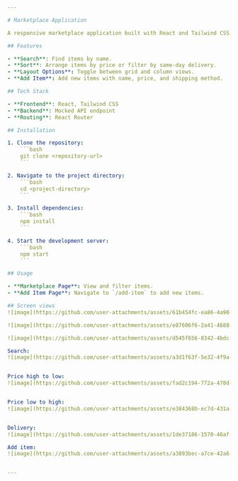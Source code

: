 ```yaml
---

# Marketplace Application

A responsive marketplace application built with React and Tailwind CSS. This app features a searchable, sortable item marketplace with layout options and item management.

## Features

- **Search**: Find items by name.
- **Sort**: Arrange items by price or filter by same-day delivery.
- **Layout Options**: Toggle between grid and column views.
- **Add Item**: Add new items with name, price, and shipping method.

## Tech Stack

- **Frontend**: React, Tailwind CSS
- **Backend**: Mocked API endpoint
- **Routing**: React Router

## Installation

1. Clone the repository:
    ```bash
    git clone <repository-url>
    ```

2. Navigate to the project directory:
    ```bash
    cd <project-directory>
    ```

3. Install dependencies:
    ```bash
    npm install
    ```

4. Start the development server:
    ```bash
    npm start
    ```

## Usage

- **Marketplace Page**: View and filter items.
- **Add Item Page**: Navigate to `/add-item` to add new items.

## Screen views
![image](https://github.com/user-attachments/assets/61b454fc-ea86-4a90-9744-7573bcc33058)

![image](https://github.com/user-attachments/assets/e87606f6-2a41-4688-b24a-90e2ccf5890e)

![image](https://github.com/user-attachments/assets/d545f656-8342-4bdc-9936-0e1b8abbdea3)

Search:
![image](https://github.com/user-attachments/assets/a3d1f63f-5e32-4f9a-8447-485c96fa4dcb)


Price high to low:
![image](https://github.com/user-attachments/assets/fad2c194-772a-478d-bbd1-906d234b4fc0)


Price low to high:
![image](https://github.com/user-attachments/assets/e384368b-ec7d-431a-8915-9e50037e372e)


Delivery:
![image](https://github.com/user-attachments/assets/1de37186-1570-46af-9130-36dcd02f184a)

Add item:
![image](https://github.com/user-attachments/assets/a3893bec-a7ce-42a6-9292-831898cd7e95)


---
```

